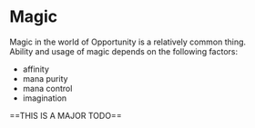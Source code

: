 # Magic

Magic in the world of Opportunity is a relatively common thing.  
Ability and usage of magic depends on the following factors:

- affinity
- mana purity
- mana control
- imagination

==THIS IS A MAJOR TODO==
